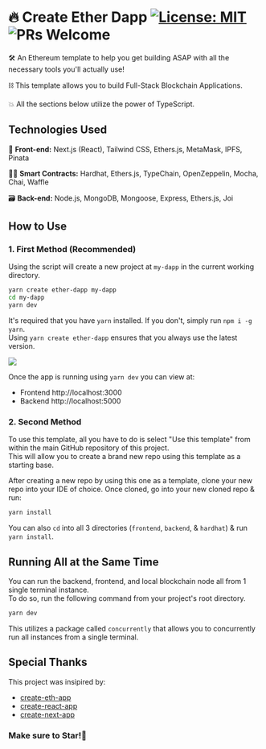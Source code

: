 # 🔥 Create Ether Dapp [![License: MIT](https://img.shields.io/badge/License-MIT-yellow.svg)](https://opensource.org/licenses/MIT) ![PRs Welcome](https://img.shields.io/badge/PRs-welcome-blue.svg)

🛠️ An Ethereum template to help you get building ASAP with all the necessary tools you'll actually use!

⛓️ This template allows you to build Full-Stack Blockchain Applications.

💥 All the sections below utilize the power of TypeScript.

## Technologies Used

🎨 __Front-end:__
Next.js (React), Tailwind CSS, Ethers.js, MetaMask, IPFS, Pinata

👷‍♂️ __Smart Contracts:__
Hardhat, Ethers.js, TypeChain, OpenZeppelin, Mocha, Chai, Waffle

🗃️ __Back-end:__
Node.js, MongoDB, Mongoose, Express, Ethers.js, Joi

## How to Use

### 1. First Method (Recommended)

Using the script will create a new project at `my-dapp` in the current working directory. 

```bash
yarn create ether-dapp my-dapp
cd my-dapp
yarn dev
```

It's required that you have `yarn` installed. If you don't, simply run `npm i -g yarn`.  
Using `yarn create ether-dapp` ensures that you always use the latest version.

<a href="https://asciinema.org/a/462688?autoplay=1&speed=2" target="_blank"><img src="https://asciinema.org/a/462688.svg" /></a>

Once the app is running using `yarn dev` you can view at:  
- Frontend http://localhost:3000  
- Backend http://localhost:5000

### 2. Second Method

To use this template, all you have to do is select "Use this template" from within the main GitHub repository of this project.  
This will allow you to create a brand new repo using this template as a starting base.

After creating a new repo by using this one as a template, clone your new repo into your IDE of choice.
Once cloned, go into your new cloned repo & run:

```bash
yarn install
```

You can also `cd` into all 3 directories (`frontend`, `backend`, & `hardhat`) & run `yarn install`.

## Running All at the Same Time

You can run the backend, frontend, and local blockchain node all from 1 single terminal instance.  
To do so, run the following command from your project's root directory.

```bash
yarn dev
```

This utilizes a package called `concurrently` that allows you to concurrently run all instances from a single terminal.

## Special Thanks

This project was insipired by:

- [create-eth-app](https://github.com/paulrberg/create-eth-app)
- [create-react-app](https://github.com/facebook/create-react-app)
- [create-next-app](https://github.com/zeit/next.js/tree/master/packages/create-next-app)

### Make sure to Star!🌟
